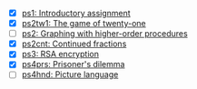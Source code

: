- [x] [ps1: Introductory assignment](./ps1/)
- [x] [ps2tw1: The game of twenty-one](./ps2tw1/)
- [ ] [ps2: Graphing with higher-order procedures](./ps2)
- [x] [ps2cnt: Continued fractions](./ps2cnt/)
- [x] [ps3: RSA encryption](./ps3/)
- [x] [ps4prs: Prisoner's dilemma](./ps4prs/)
- [ ] [ps4hnd: Picture language](./ps4hnd/)